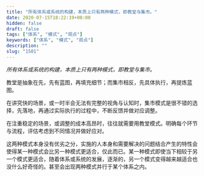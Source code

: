 ```yaml
---
title: "所有体系或系统的构建，本质上只有两种模式，即教堂与集市。"
date: 2020-07-15T18:22:19+08:00
hidden: false
draft: false
tags: ["体系", "模式", "观点"]
keywords: ["体系", "模式", "观点"]
description: ""
slug: "1501"
---
```


*所有体系或系统的构建，本质上只有两种模式，即教堂与集市。*

教堂是抽象在先，先有蓝图，再填充细节；而集市相反，先具体执行，再提炼蓝图。

<!--more-->

在讲究快的场景，或一时半会无法有完整的视角与认知时，集市模式是很不错的选择，先落地，再通过实际执行的过程中，不断反馈并做对应调整。

在注重稳定的场景，或调整的成本高昂时，往往就需要用教堂模式。明确每个环节与流程，评估考虑到不同情况并做好应对。

这两种模式本身没有优劣之分，实施的人本身和需要解决的问题结合产生的特性会使得某一种模式会比另一种模式更适合，仅此而已。某一种模式即使当下相较于另一个模式更适合，随着体系或系统的发展，逐渐的，另一个模式变得越来越适合也没什么好奇怪的。甚至会出现两种模式并行于某个体系之内。
